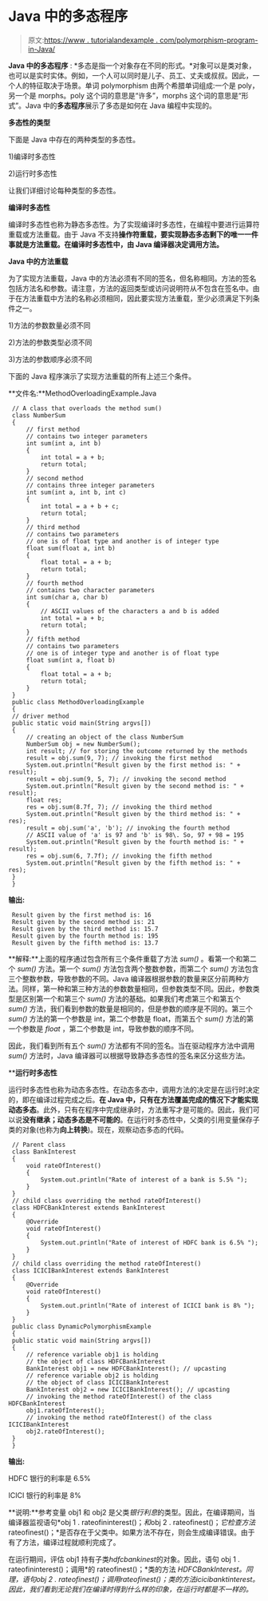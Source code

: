 # Java 中的多态程序

> 原文:[https://www . tutorialandexample . com/polymorphism-program-in-Java/](https://www.tutorialandexample.com/polymorphism-program-in-java/)

**Java 中的多态程序** : *多态是指一个对象存在不同的形式。*对象可以是类对象，也可以是实时实体。例如，一个人可以同时是儿子、员工、丈夫或叔叔。因此，一个人的特征取决于场景。单词 polymorphism 由两个希腊单词组成:一个是 poly，另一个是 morphs。poly 这个词的意思是“许多”，morphs 这个词的意思是“形式”。Java 中的**多态程序**展示了多态是如何在 Java 编程中实现的。

**多态性的类型**

下面是 Java 中存在的两种类型的多态性。

1)编译时多态性

2)运行时多态性

让我们详细讨论每种类型的多态性。

**编译时多态性**

编译时多态性也称为静态多态性。为了实现编译时多态性，在编程中要进行运算符重载或方法重载。由于 Java 不支持**操作符重载，要实现静态多态剩下的唯一一件事就是方法重载。在编译时多态性中，由 Java 编译器决定调用方法。**

**Java 中的方法重载**

为了实现方法重载，Java 中的方法必须有不同的签名，但名称相同。方法的签名包括方法名和参数。请注意，方法的返回类型或访问说明符从不包含在签名中。由于在方法重载中方法的名称必须相同，因此要实现方法重载，至少必须满足下列条件之一。

1)方法的参数数量必须不同

2)方法的参数类型必须不同

3)方法的参数顺序必须不同

下面的 Java 程序演示了实现方法重载的所有上述三个条件。

**文件名:**MethodOverloadingExample.Java

```
 // A class that overloads the method sum()
 class NumberSum
 {
     // first method
     // contains two integer parameters
     int sum(int a, int b)
     {
         int total = a + b;
         return total;
     }
     // second method
     // contains three integer parameters
     int sum(int a, int b, int c)
     {
         int total = a + b + c;
         return total;
     }
     // third method
     // contains two parameters
     // one is of float type and another is of integer type
     float sum(float a, int b)
     {
         float total = a + b;
         return total;
     }
     // fourth method
     // contains two character parameters
     int sum(char a, char b)
     {
         // ASCII values of the characters a and b is added
         int total = a + b;
         return total;
     }
     // fifth method
     // contains two parameters
     // one is of integer type and another is of float type
     float sum(int a, float b)
     {
         float total = a + b;
         return total;
     }
 }
 public class MethodOverloadingExample
 {
 // driver method
 public static void main(String argvs[])
 {
     // creating an object of the class NumberSum
     NumberSum obj = new NumberSum();
     int result; // for storing the outcome returned by the methods
     result = obj.sum(9, 7); // invoking the first method
     System.out.println("Result given by the first method is: " + result);
     result = obj.sum(9, 5, 7); // invoking the second method
     System.out.println("Result given by the second method is: " + result);
     float res;
     res = obj.sum(8.7f, 7); // invoking the third method
     System.out.println("Result given by the third method is: " + res);
     result = obj.sum('a', 'b'); // invoking the fourth method
     // ASCII value of 'a' is 97 and 'b' is 98\. So, 97 + 98 = 195
     System.out.println("Result given by the fourth method is: " + result);
     res = obj.sum(6, 7.7f); // invoking the fifth method
     System.out.println("Result given by the fifth method is: " + res);
 }
 } 
```

**输出:**

```
 Result given by the first method is: 16
 Result given by the second method is: 21
 Result given by the third method is: 15.7
 Result given by the fourth method is: 195
 Result given by the fifth method is: 13.7 
```

**解释:**上面的程序通过包含所有三个条件重载了方法 *sum()* 。看第一个和第二个 *sum()* 方法。第一个 *sum()* 方法包含两个整数参数，而第二个 *sum()* 方法包含三个整数参数，导致参数的不同。Java 编译器根据参数的数量来区分前两种方法。同样，第一种和第三种方法的参数数量相同，但参数类型不同。因此，参数类型是区别第一个和第三个 *sum()* 方法的基础。如果我们考虑第三个和第五个 *sum()* 方法，我们看到参数的数量是相同的，但是参数的顺序是不同的。第三个 *sum()* 方法的第一个参数是 int，第二个参数是 float，而第五个 *sum()* 方法的第一个参数是 *float* ，第二个参数是 int，导致参数的顺序不同。

因此，我们看到所有五个 *sum()* 方法都有不同的签名。当在驱动程序方法中调用 *sum()* 方法时，Java 编译器可以根据导致静态多态性的签名来区分这些方法。

 ****运行时多态性**

运行时多态性也称为动态多态性。在动态多态中，调用方法的决定是在运行时决定的，即在编译过程完成之后。**在 Java 中，只有在方法覆盖完成的情况下才能实现动态多态**。此外，只有在程序中完成继承时，方法重写才是可能的。因此，我们可以说**没有继承；动态多态是不可能的**。在运行时多态性中，父类的引用变量保存子类的对象(也称为**向上转换**)。现在，观察动态多态的代码。

```
 // Parent class
 class BankInterest
 {
     void rateOfInterest()
     {
         System.out.println("Rate of interest of a bank is 5.5% ");
     }
 }
 // child class overriding the method rateOfInterest()
 class HDFCBankInterest extends BankInterest
 {
     @Override
     void rateOfInterest()
     {
         System.out.println("Rate of interest of HDFC bank is 6.5% ");
     }
 }
 // child class overriding the method rateOfInterest()
 class ICICIBankInterest extends BankInterest
 {
     @Override
     void rateOfInterest()
     {
         System.out.println("Rate of interest of ICICI bank is 8% ");
     }
 }
 public class DynamicPolymorphismExample
 {
 public static void main(String argvs[])
 {
     // reference variable obj1 is holding
     // the object of class HDFCBankInterest
     BankInterest obj1 = new HDFCBankInterest(); // upcasting
     // reference variable obj2 is holding
     // the object of class ICICIBankInterest
     BankInterest obj2 = new ICICIBankInterest(); // upcasting
     // invoking the method rateOfInterest() of the class HDFCBankInterest
     obj1.rateOfInterest();
     // invoking the method rateOfInterest() of the class ICICIBankInterest
     obj2.rateOfInterest();
 }
 } 
```

**输出:**

HDFC 银行的利率是 6.5%

ICICI 银行的利率是 8%

**说明:**参考变量 obj1 和 obj2 是父类*银行利息*的类型。因此，在编译期间，当编译器监视语句*obj 1 . rateofininterest()；*和*obj 2 . rateofinest()；*它检查方法*rateofinest()；*是否存在于父类中。如果方法不存在，则会生成编译错误。由于有了方法，编译过程就顺利完成了。

在运行期间，评估 obj1 持有子类*hdfcbankinest*的对象。因此，语句 obj 1 . rateofininterest()；调用*的 rateofinest()；*类的方法 *HDFCBankInterest。*同理，语句*obj 2 . rateofinest()；*调用*rateofinest()；*类的方法*icicibanktinterest。*因此，我们看到无论我们在编译时得到什么样的印象，在运行时都是不一样的。**